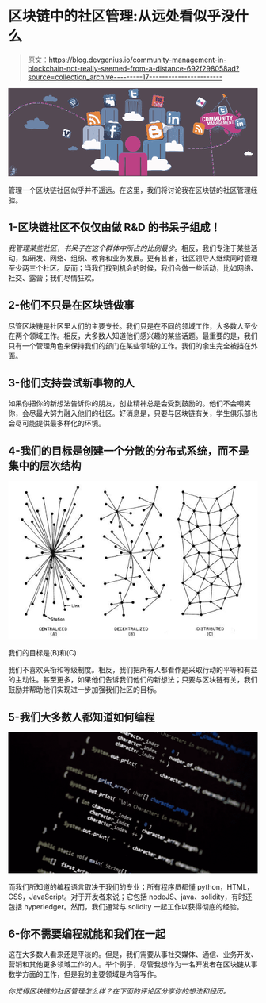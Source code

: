 # 区块链中的社区管理:从远处看似乎没什么

> 原文：<https://blog.devgenius.io/community-management-in-blockchain-not-really-seemed-from-a-distance-692f298058ad?source=collection_archive---------17----------------------->

![](img/64328cfd8d944fca9fe8968d7b96af9d.png)

管理一个区块链社区似乎并不遥远。在这里，我们将讨论我在区块链的社区管理经验。

## 1-区块链社区不仅仅由做 R&D 的书呆子组成！

*我管理某些社区，书呆子在这个群体中所占的比例最少*。相反，我们专注于某些活动，如研发、网络、组织、教育和业务发展。更有甚者，社区领导人继续同时管理至少两三个社区。反而；当我们找到机会的时候，我们会做一些活动，比如网络、社交、露营；我们尽情狂欢。

## 2-他们不只是在区块链做事

尽管区块链是社区里人们的主要专长。我们只是在不同的领域工作，大多数人至少在两个领域工作。相反，大多数人知道他们感兴趣的某些话题。最重要的是，我们只有一个管理角色来保持我们的部门在某些领域的工作。我们的余生完全被挡在外面。

## 3-他们支持尝试新事物的人

如果你把你的新想法告诉你的朋友，创业精神总是会受到鼓励的。他们不会嘲笑你，会尽最大努力融入他们的社区。好消息是，只要与区块链有关，学生俱乐部也会尽可能提供最多样化的环境。

## 4-我们的目标是创建一个分散的分布式系统，而不是集中的层次结构

![](img/44ac4349fea3a29852cace70b2b1f422.png)

我们的目标是(B)和(C)

我们不喜欢头衔和等级制度。相反，我们把所有人都看作是采取行动的平等和有益的主动性。甚至更多，如果他们告诉我们他们的新想法；只要与区块链有关，我们鼓励并帮助他们实现进一步加强我们社区的目标。

## 5-我们大多数人都知道如何编程

![](img/1b025884e6768e2b7b4a519394d25782.png)

而我们所知道的编程语言取决于我们的专业；所有程序员都懂 python，HTML，CSS，JavaScript。对于开发者来说；它包括 nodeJS、java、solidity，有时还包括 hyperledger。然而，我们通常与 solidity 一起工作以获得彻底的经验。

## 6-你不需要编程就能和我们在一起

这在大多数人看来还是平淡的。但是，我们需要从事社交媒体、通信、业务开发、营销和其他更多领域工作的人。举个例子，尽管我想作为一名开发者在区块链从事数学方面的工作，但是我的主要领域是内容写作。

*你觉得区块链的社区管理怎么样？在下面的评论区分享你的想法和经历。*